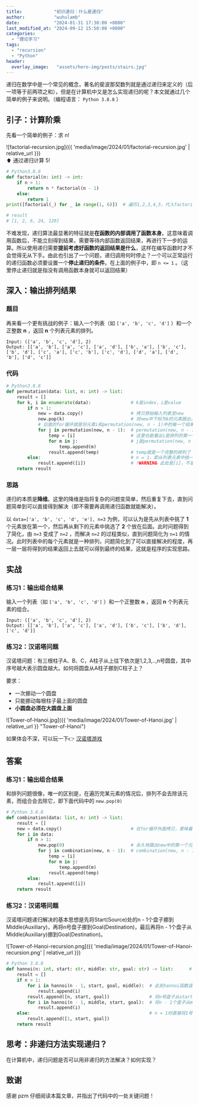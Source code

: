 ```yaml
---
title:            "初识递归：什么是递归"
author:           "wuhulamb"
date:             "2024-01-31 17:30:00 +0800"
last_modified_at: "2024-09-12 15:50:00 +0800"
categories:
  - "理论学习"
tags:
  - "recursion"
  - "Python"
header:
  overlay_image:   "assets/hero-img/posts/stairs.jpg"
---
```


递归在数学中是一个常见的概念，著名的斐波那契数列就是通过递归来定义的（后一项等于前两项之和），但是在计算机中又是怎么实现递归的呢？本文就通过几个简单的例子来说明。（编程语言： `Python 3.8.8` ）<!--more-->

## 引子：计算阶乘

先看一个简单的例子：求 n!

![factorial-recursion.jpg]({{ 'media/image/2024/01/factorial-recursion.jpg' | relative_url }})  
:arrow_up: 通过递归计算 5! 

```python
# Python3.8.8
def factorial(n: int) -> int:
    if n > 1:
        return n * factorial(n - 1)
    else:
        return 1
print([factorial(_) for _ in range(1, 6)])  # 遍历1,2,3,4,5，代入factorial函数中

# result
# [1, 2, 6, 24, 120]
```

不难发现，递归算法最显著的特征就是**在函数的内部调用了函数本身**。这意味着调用函数后，不能立刻得到结果，需要等待内部函数返回结果，再进行下一步的运算。所以使用递归需要**提前考虑好函数的返回结果是什么**，这样在编写函数时才不会觉得无从下手。由此也引出了一个问题，递归调用何时停止？一个可以正常运行的递归函数必须要设置一个**停止递归的条件**。在上面的例子中，即 `n <= 1` 。（这里停止递归就是指没有调用函数本身就可以返回结果）

## 深入：输出排列结果

### 题目

再来看一个更有挑战的例子：输入一个列表（如 `['a', 'b', 'c', 'd']` ）和一个正整数 **n** ，返回 **n** 个列表元素的排列。

    Input: (['a', 'b', 'c', 'd'], 2)
    Output: [['a', 'b'], ['a', 'c'], ['a', 'd'], ['b', 'a'], ['b', 'c'], ['b', 'd'], ['c', 'a'], ['c', 'b'], ['c', 'd'], ['d', 'a'], ['d', 'b'], ['d', 'c']]

### 代码

```python
# Python3.8.8
def permutation(data: list, n: int) -> list:
    result = []
    for k, i in enumerate(data):               # k是index，i是value
        if n > 1:
            new = data.copy()                  # 拷贝原始输入列表至new
            new.pop(k)                         # 将new中下标为k的元素踢出，即i（排列的第一个元素）
            # 后面的for循环就是将元素i和permutation(new, n - 1)中的每一个结果拼接起来，然后放入result里面
            for j in permutation(new, n - 1):  # permutation(new, n - 1) -> 在没有元素i的列表里选择剩下n - 1个元素排列
                temp = [i]                     # 这里也能看出i是排列的第一个元素
                for m in j:                    # j是permutation(new, n - 1)返回的一个排列
                    temp.append(m)
                result.append(temp)            # temp就是一个完整的排列了
        else:                                  # n = 1，即从列表元素中挑一个元素排的情况
            result.append([i])                 # !WARNING 此处是[i]，不是i，因为result里的每一个元素都是一种排列的方案 ，即temp列表
    return result
```

### 思路

递归的本质是**降维**。这里的降维是指将复杂的问题变简单，然后重复下去，直到问题简单到可以直接得到解决（即不需要再调用递归函数就能解决）。

以 `data=['a', 'b', 'c', 'd', 'e'], n=3` 为例，可以认为是先从列表中挑了 **1** 个元素放在第一个，然后再从剩下的元素中挑选了 **2** 个放在后面。此时问题得到了简化，由 `n=3` 变成了 `n=2` ，而解决 `n=2` 的过程类似，直到问题简化为 `n=1` 的情况。此时列表中的每个元素就是一种排列，问题简化到了可以直接解决的程度，再一层一层将得到的结果返回上去就可以得到最终的结果，这就是程序的实现思路。

## 实战

### 练习1：输出组合结果

输入一个列表（如 `['a', 'b', 'c', 'd']` ）和一个正整数 **n** ，返回 **n** 个列表元素的组合。

    Input: (['a', 'b', 'c', 'd'], 2)
    Output: [['a', 'b'], ['a', 'c'], ['a', 'd'], ['b', 'c'], ['b', 'd'], ['c', 'd']]

### 练习2：汉诺塔问题

汉诺塔问题：有三根柱子A、B、C，A柱子从上往下依次是1,2,3,..,n号圆盘，其中序号越大表示圆盘越大。如何将圆盘从A柱子挪到C柱子上？

要求：
- 一次挪动一个圆盘
- 只能挪动每根柱子最上面的圆盘
- **小圆盘必须在大圆盘上面**

![Tower-of-Hanoi.jpg]({{ 'media/image/2024/01/Tower-of-Hanoi.jpg' | relative_url }} "Tower-of-Hanoi")

如果体会不深，可以玩一下:point_right: [汉诺塔游戏](https://www.saolei.games/h.html)

## 答案

### 练习1：输出组合结果

和排列问题很像，唯一的区别是，在遍历完某元素的情况后，排列不会去除该元素，而组合会去除它，即下面代码中的 `new.pop(0)`

```python
# Python 3.8.8
def combination(data: list, n: int) -> list:
    result = []
    new = data.copy()                          # 在for循环外面拷贝，意味着下面的new.pop(0)会永久地踢出某元素
    for i in data:
        if n > 1:
            new.pop(0)                         # 永久地踢出new中的第一个元素，即i（后面再调用combination(new, n - 1)时不会再有元素i）
            for j in combination(new, n - 1):  # combination(new, n - 1) -> 在没有元素i的列表里选择剩下n - 1个元素组合
                temp = [i]
                for m in j:
                    temp.append(m)
                result.append(temp)
        else:
            result.append([i])
    return result
```

### 练习2：汉诺塔问题

汉诺塔问题递归解决的基本思想是先将Start(Source)处的n - 1个盘子挪到Middle(Auxiliary)，再将n号盘子挪到Goal(Destination)，最后再将n - 1个盘子从Middle(Auxiliary)挪到Goal(Destination)。

![Tower-of-Hanoi-recursion.png]({{ 'media/image/2024/01/Tower-of-Hanoi-recursion.png' | relative_url }})

```python
# Python 3.8.8
def hannoi(n: int, start: str, middle: str, goal: str) -> list:      # n为start柱子上的圆盘个数，start为初始柱子名称，middle为中间柱子名称，goal为目标柱子名称
    result = []
    if n > 1:
        for i in hannoi(n - 1, start, goal, middle):  # 此处hannoi函数返回n - 1个圆盘从start挪到middle的步骤
            result.append(i)
        result.append([n, start, goal])               # 将n号盘子从start挪到goal
        for i in hannoi(n - 1, middle, start, goal):  # 将n - 1个盘子从middle挪到goal
            result.append(i)
    else:                                             # n = 1时直接将1号盘子从start挪到goal
        result.append([1, start, goal])
    return result
```

## 思考：非递归方法实现递归？

在计算机中，递归问题是否可以用非递归的方法解决？如何实现？

## 致谢

感谢 pzm 仔细阅读本篇文章，并指出了代码中的一处关键问题！
